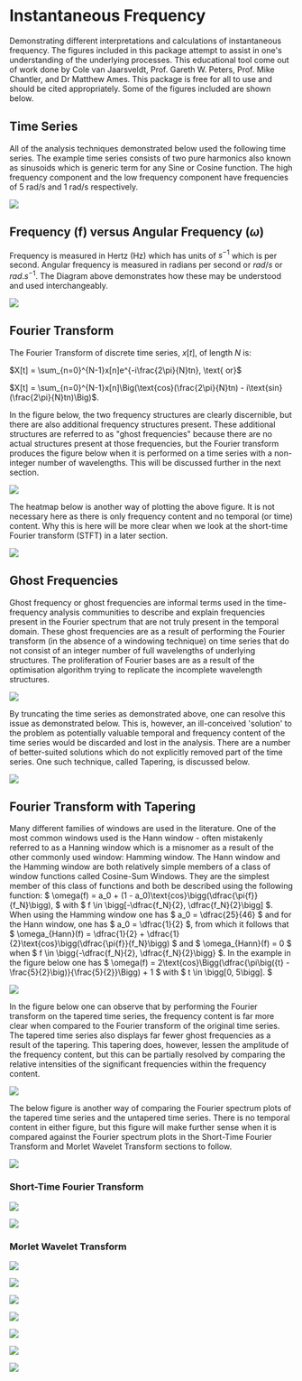 # Instantaneous Frequency
Demonstrating different interpretations and calculations of instantaneous frequency. The figures included in this package attempt to assist in one's understanding of the underlying processes. This educational tool come out of work done by Cole van Jaarsveldt, Prof. Gareth W. Peters, Prof. Mike Chantler, and Dr Matthew Ames. This package is free for all to use and should be cited appropriately. Some of the figures included are shown below.

## Time Series

All of the analysis techniques demonstrated below used the following time series. The example time series consists of two pure harmonics also known as sinusoids which is generic term for any Sine or Cosine function. The high frequency component and the low frequency component have frequencies of 5 rad/s and 1 rad/s respectively.  

![](./README_images/Time_series.png)

## Frequency (f) versus Angular Frequency ($\omega$)

Frequency is measured in Hertz (Hz) which has units of $s^{-1}$ which is per second. Angular frequency is measured in radians per second or $rad/s$ or $rad.s^{-1}$. The Diagram above demonstrates how these may be understood and used interchangeably.

![](./README_images/frequency.png)

## Fourier Transform

The Fourier Transform of discrete time series, $x[t]$, of length $N$ is:

$X[t] = \sum_{n=0}^{N-1}x[n]e^{-i\frac{2\pi}{N}tn}, \text{ or}$

$X[t] = \sum_{n=0}^{N-1}x[n]\Big(\text{cos}(\frac{2\pi}{N}tn) - i\text{sin}(\frac{2\pi}{N}tn)\Big)$.

In the figure below, the two frequency structures are clearly discernible, but there are also additional frequency structures present. These additional structures are referred to as "ghost frequencies" because there are no actual structures present at those frequencies, but the Fourier transform produces the figure below when it is performed on a time series with a non-integer number of wavelengths. This will be discussed further in the next section.

![](./README_images/FT.png)

The heatmap below is another way of plotting the above figure. It is not necessary here as there is only frequency content and no temporal (or time) content. Why this is here will  be more clear when we look at the short-time Fourier transform (STFT) in a later section.

![](./README_images/FT_Heat_plot.png)

## Ghost Frequencies

Ghost frequency or ghost frequencies are informal terms used in the time-frequency analysis communities to describe and explain frequencies present in the Fourier spectrum that are not truly present in the temporal domain. These ghost frequencies are as a result of performing the Fourier transform (in the absence of a windowing technique) on time series that do not consist of an integer number of full wavelengths of underlying structures. The proliferation of Fourier bases are as a result of the optimisation algorithm trying to replicate the incomplete wavelength structures.

![](./README_images/Time_series_truncated.png)

By truncating the time series as demonstrated above, one can resolve this issue as demonstrated below. This is, however, an ill-conceived 'solution' to the problem as potentially valuable temporal and frequency content of the time series would be discarded and lost in the analysis. There are a number of better-suited solutions which do not explicitly removed part of the time series. One such technique, called Tapering, is discussed below. 

![](./README_images/FT_truncated.png)

## Fourier Transform with Tapering

Many different families of windows are used in the literature. One of the most common windows used is the Hann window - often mistakenly referred to as a Hanning window which is a misnomer as a result of the other commonly used window: Hamming window. The Hann window and the Hamming window are both relatively simple members of a class of window functions called Cosine-Sum Windows. They are the simplest member of this class of functions and both be described using the following function: $ \omega(f) = a_0 + (1 - a_0)\text{cos}\bigg(\dfrac{\pi{f}}{f_N}\bigg), $ with $ f \in \bigg[-\dfrac{f_N}{2}, \dfrac{f_N}{2}\bigg] $.  When using the Hamming window one has $ a_0 = \dfrac{25}{46} $ and for the Hann window, one has $ a_0 = \dfrac{1}{2} $, from which it follows that $ \omega_{Hann}(f) = \dfrac{1}{2} + \dfrac{1}{2}\text{cos}\bigg(\dfrac{\pi{f}}{f_N}\bigg) $ and $ \omega_{Hann}(f) = 0 $ when $ f \in \bigg\{-\dfrac{f_N}{2}, \dfrac{f_N}{2}\bigg\} $. In the example in the figure below one has $ \omega(f) = 2\text{cos}\Bigg(\dfrac{\pi\big({t} - \frac{5}{2}\big)}{\frac{5}{2}}\Bigg) + 1 $ with $ t \in \bigg[0, 5\bigg]. $ 

![](./README_images/FT_demonstration.png)

In the figure below one can observe that by performing the Fourier transform on the tapered time series, the frequency content is far more clear when compared to the Fourier transform of the original time series. The tapered time series also displays far fewer ghost frequencies as a result of the tapering. This tapering does, however, lessen the amplitude of the frequency content, but this can be partially resolved by comparing the relative intensities of the significant frequencies within the frequency content.

![](./README_images/FT_tapered.png)

The below figure is another way of comparing the Fourier spectrum plots of the tapered time series and the untapered time series. There is no temporal content in either figure, but this figure will make further sense when it is compared against the Fourier spectrum plots in the Short-Time Fourier Transform and Morlet Wavelet Transform sections to follow.

![](./README_images/FT_Heat_plot_tapered.png)

### Short-Time Fourier Transform

![](./README_images/STFT.png)

![](./README_images/STFT_demonstration.png)



### Morlet Wavelet Transform



![](./README_images/Morlet_wavelet_demonstration.png)



![](./README_images/Morlet_wavelet_fixed.png)



![](./README_images/Morlet_fixed_convolution.png)



![](./README_images/Morlet_fixed_spectrum.png)

![](./README_images/Morlet_wavelet_adjust.png)



![](./README_images/Morlet_adjust_convolution.png)

![](./README_images/Morlet_adjust_spectrum.png)
